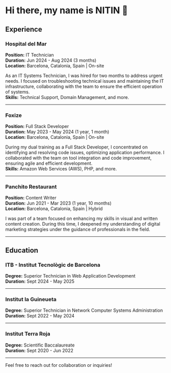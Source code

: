 # Hi there, my name is NITIN 👋

## Experience

### Hospital del Mar
**Position:** IT Technician  
**Duration:** Jun 2024 - Aug 2024 (3 months)  
**Location:** Barcelona, Catalonia, Spain | On-site  

As an IT Systems Technician, I was hired for two months to address urgent needs. I focused on troubleshooting technical issues and maintaining the IT infrastructure, collaborating with the team to ensure the efficient operation of systems.  
**Skills:** Technical Support, Domain Management, and more.

---

### Foxize
**Position:** Full Stack Developer  
**Duration:** May 2023 - May 2024 (1 year, 1 month)  
**Location:** Barcelona, Catalonia, Spain | On-site  

During my dual training as a Full Stack Developer, I concentrated on identifying and resolving code issues, optimizing application performance. I collaborated with the team on tool integration and code improvement, ensuring agile and efficient development.  
**Skills:** Amazon Web Services (AWS), PHP, and more.

---

### Panchito Restaurant
**Position:** Content Writer  
**Duration:** Jun 2021 - Mar 2023 (1 year, 10 months)  
**Location:** Barcelona, Catalonia, Spain | Hybrid  

I was part of a team focused on enhancing my skills in visual and written content creation. During this time, I deepened my understanding of digital marketing strategies under the guidance of professionals in the field.

---

## Education

### ITB - Institut Tecnològic de Barcelona
**Degree:** Superior Technician in Web Application Development  
**Duration:** Sept 2024 - May 2025

---

### Institut la Guineueta
**Degree:** Superior Technician in Network Computer Systems Administration  
**Duration:** Sept 2022 - May 2024

---

### Institut Terra Roja
**Degree:** Scientific Baccalaureate  
**Duration:** Sept 2020 - Jun 2022

---

Feel free to reach out for collaboration or inquiries!
